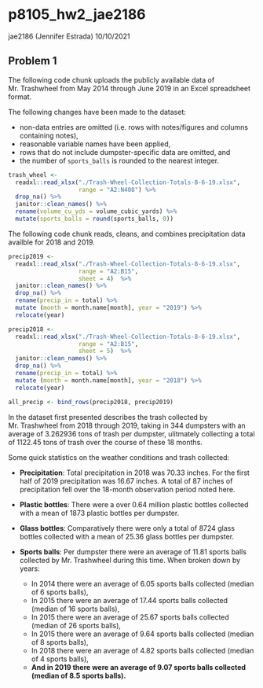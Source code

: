 p8105\_hw2\_jae2186
================
jae2186 (Jennifer Estrada)
10/10/2021

## Problem 1

The following code chunk uploads the publicly available data of
Mr. Trashwheel from May 2014 through June 2019 in an Excel spreadsheet
format.

The following changes have been made to the dataset:

-   non-data entries are omitted (i.e. rows with notes/figures and
    columns containing notes),
-   reasonable variable names have been applied,
-   rows that do not include dumpster-specific data are omitted, and
-   the number of `sports_balls` is rounded to the nearest integer.

``` r
trash_wheel <-
  readxl::read_xlsx("./Trash-Wheel-Collection-Totals-8-6-19.xlsx", 
                    range = "A2:N408") %>% 
  drop_na() %>% 
  janitor::clean_names() %>% 
  rename(volume_cu_yds = volume_cubic_yards) %>% 
  mutate(sports_balls = round(sports_balls, 0)) 
```

The following code chunk reads, cleans, and combines precipitation data
availble for 2018 and 2019.

``` r
precip2019 <-
  readxl::read_xlsx("./Trash-Wheel-Collection-Totals-8-6-19.xlsx", 
                    range = "A2:B15",
                    sheet = 4)  %>% 
  janitor::clean_names() %>% 
  drop_na() %>% 
  rename(precip_in = total) %>% 
  mutate (month = month.name[month], year = "2019") %>% 
  relocate(year)

precip2018 <-
  readxl::read_xlsx("./Trash-Wheel-Collection-Totals-8-6-19.xlsx", 
                    range = "A2:B15",
                    sheet = 5)  %>% 
  janitor::clean_names() %>% 
  drop_na() %>% 
  rename(precip_in = total) %>% 
  mutate (month = month.name[month], year = "2018") %>% 
  relocate(year)

all_precip <- bind_rows(precip2018, precip2019)
```

In the dataset first presented describes the trash collected by
Mr. Trashwheel from 2018 through 2019, taking in 344 dumpsters with an
average of 3.262936 tons of trash per dumpster, ulitmately collecting a
total of 1122.45 tons of trash over the course of these 18 months.

Some quick statistics on the weather conditions and trash collected:

-   <b>Precipitation</b>: Total precipitation in 2018 was 70.33 inches.
    For the first half of 2019 precipitation was 16.67 inches. A total
    of 87 inches of precipitation fell over the 18-month observation
    period noted here.

-   <b>Plastic bottles</b>: There were a over 0.64 million plastic
    bottles collected with a mean of 1873 plastic bottles per dumpster.

-   <b>Glass bottles</b>: Comparatively there were only a total of 8724
    glass bottles collected with a mean of 25.36 glass bottles per
    dumpster.

-   <b> Sports balls</b>: Per dumpster there were an average of 11.81
    sports balls collected by Mr. Trashwheel during this time. When
    broken down by years:

    -   In 2014 there were an average of 6.05 sports balls collected
        (median of 6 sports balls),
    -   In 2015 there were an average of 17.44 sports balls collected
        (median of 16 sports balls),
    -   In 2015 there were an average of 25.67 sports balls collected
        (median of 26 sports balls),
    -   In 2015 there were an average of 9.64 sports balls collected
        (median of 8 sports balls),
    -   In 2018 there were an average of 4.82 sports balls collected
        (median of 4 sports balls),
    -   <b>And in 2019 there were an average of 9.07 sports balls
        collected (median of 8.5 sports balls).</b>
